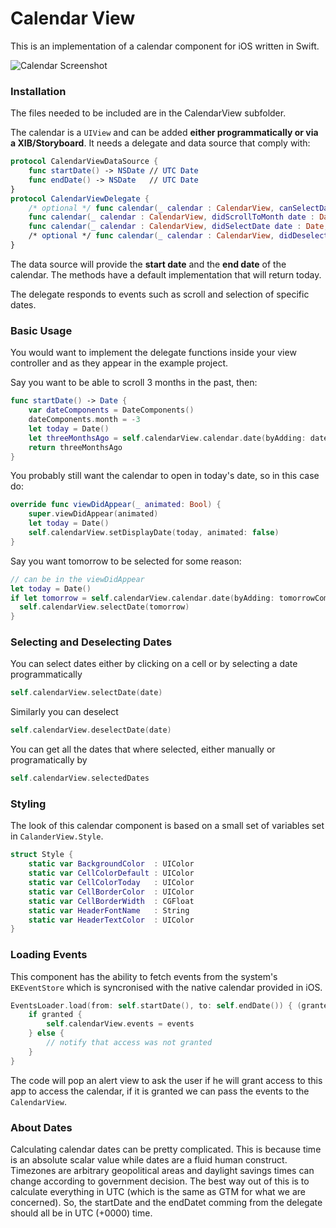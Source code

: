# Calendar View #

This is an implementation of a calendar component for iOS written in Swift.

![Calendar Screenshot](https://github.com/mmick66/CalendarView/blob/master/Assets/screenshot.png)

### Installation

The files needed to be included are in the CalendarView subfolder.

The calendar is a `UIView` and can be added **either programmatically or via a XIB/Storyboard**. It needs a delegate and data source that comply with:

```Swift
protocol CalendarViewDataSource {
    func startDate() -> NSDate // UTC Date
    func endDate() -> NSDate   // UTC Date
}
protocol CalendarViewDelegate {
    /* optional */ func calendar(_ calendar : CalendarView, canSelectDate date : Date) -> Bool
    func calendar(_ calendar : CalendarView, didScrollToMonth date : Date) -> Void
    func calendar(_ calendar : CalendarView, didSelectDate date : Date, withEvents events: [CalendarEvent]) -> Void
    /* optional */ func calendar(_ calendar : CalendarView, didDeselectDate date : Date) -> Void
}
```

The data source will provide the **start date** and the **end date** of the calendar. The methods have a default implementation that will return today. 

The delegate responds to events such as scroll and selection of specific dates.

### Basic Usage

You would want to implement the delegate functions inside your view controller and as they appear in the example project.

Say you want to be able to scroll 3 months in the past, then:

```Swift
func startDate() -> Date {
    var dateComponents = DateComponents()
    dateComponents.month = -3
    let today = Date()
    let threeMonthsAgo = self.calendarView.calendar.date(byAdding: dateComponents, to: today)
    return threeMonthsAgo
}
```

You probably still want the calendar to open in today's date, so in this case do:

```Swift
override func viewDidAppear(_ animated: Bool) {
    super.viewDidAppear(animated)
    let today = Date()
    self.calendarView.setDisplayDate(today, animated: false)        
}
```

Say you want tomorrow to be selected for some reason:

```Swift
// can be in the viewDidAppear
let today = Date()
if let tomorrow = self.calendarView.calendar.date(byAdding: tomorrowComponents, to: today) {
  self.calendarView.selectDate(tomorrow)
}
```

### Selecting and Deselecting Dates

You can select dates either by clicking on a cell or by selecting a date programmatically

```Swift
self.calendarView.selectDate(date)
```

Similarly you can deselect

```Swift
self.calendarView.deselectDate(date)
```

You can get all the dates that where selected, either manually or programatically by

```Swift
self.calendarView.selectedDates
```

### Styling

The look of this calendar component is based on a small set of variables set in `CalanderView.Style`.

```Swift
struct Style {
    static var BackgroundColor  : UIColor 
    static var CellColorDefault : UIColor   
    static var CellColorToday   : UIColor 
    static var CellBorderColor  : UIColor 
    static var CellBorderWidth  : CGFloat
    static var HeaderFontName   : String  
    static var HeaderTextColor  : UIColor        
}
```

### Loading Events

This component has the ability to fetch events from the system's `EKEventStore` which is syncronised with the native calendar provided in iOS. 

```Swift
EventsLoader.load(from: self.startDate(), to: self.endDate()) { (granted:Bool, events:[EKEvent]) in
    if granted {
        self.calendarView.events = events
    } else {
        // notify that access was not granted
    }
}
```

The code will pop an alert view to ask the user if he will grant access to this app to access the calendar, if it is granted we can pass the events to the `CalendarView`.

### About Dates

Calculating calendar dates can be pretty complicated. This is because time is an absolute scalar value while dates are a fluid human construct. Timezones are arbitrary geopolitical areas and daylight savings times can change according to government decision. The best way out of this is to calculate everything in UTC (which is the same as GTM for what we are concerned). So, the startDate and the endDatet comming from the delegate should all be in UTC (+0000) time.

